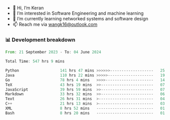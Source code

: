 - 👋 Hi, I’m Keran
- 👀 I’m interested in Software Engineering and machine learning
- 🌱 I’m currently learning networked systems and software design
- 📫 Reach me via wangk16@outlook.com


###  📊 Development breakdown
<!--START_SECTION:waka-->

```rust
From: 21 September 2023 - To: 04 June 2024

Total Time: 547 hrs 9 mins

Python                  141 hrs 47 mins >>>>>>-------------------   25.64 %
Java                    110 hrs 22 mins >>>>>--------------------   19.96 %
Go                      78 hrs 4 mins   >>>>---------------------   14.12 %
TeX                     43 hrs 19 mins  >>-----------------------   07.84 %
JavaScript              39 hrs 59 mins  >>-----------------------   07.23 %
Markdown                33 hrs 32 mins  >>-----------------------   06.07 %
Text                    26 hrs 31 mins  >------------------------   04.80 %
C++                     21 hrs 13 mins  >------------------------   03.84 %
XML                     8 hrs 52 mins   -------------------------   01.60 %
Bash                    8 hrs 20 mins   -------------------------   01.51 %
```

<!--END_SECTION:waka-->

<!---
keran-w/keran-w is a ✨ special ✨ repository because its `README.md` (this file) appears on your GitHub profile.
You can click the Preview link to take a look at your changes.
--->

